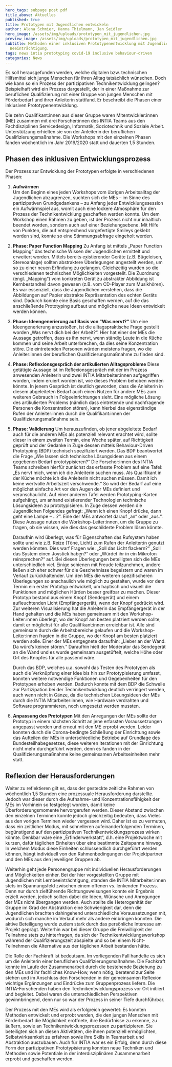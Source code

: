 ```yaml
---
hero_tags: subpage post pdf
title_above: Aktuelles
published: true
title: Prototypen mit Jugendlichen entwickeln
author: Alena Schmier, Hanna Thielmann, Jan Seidler
hero_image: /assets/img/uploads/prototypen_mit_jugendlichen.jpg
preview_image: /assets/img/uploads/prototypen_mit_jugendlichen.jpg
subtitle: Methoden einer inklusiven Prototypenentwicklung mit Jugendlichen mit
  Beeinträchtigung.
tags: news intia prototyping covid-19 inclusive behaviour-driven
categories: News
---
```

Es soll herausgefunden werden, welche digitalen bzw. technischen Hilfsmittel sich junge Menschen für ihren Alltag tatsächlich wünschen. Doch wie kann so ein Prozess der partizipativen Technikentwicklung gelingen? Beispielhaft wird ein Prozess dargestellt, der in einer Maßnahme zur beruflichen Qualifizierung mit einer Gruppe von jungen Menschen mit Förderbedarf und ihrer Anleiterin stattfand. Er beschreibt die Phasen einer inklusiven Prototypenentwicklung.

Die zehn Qualifikant:innen aus dieser Gruppe waren Mitentwickler:innen (ME) zusammen mit drei Forscher:innen des INTIA Teams aus den Fachdisziplinen Servicedesign, Informatik, Soziotechnik und Soziale Arbeit. Unterstützung erhielten sie von der Anleiterin der beruflichen Qualifizierungsmaßnahme. Die Workshops mit den einzelnen Phasen fanden wöchentlich im Jahr 2019/2020 statt und dauerten 1,5 Stunden.

## Phasen des inklusiven Entwicklungsprozess

Der Prozess zur Entwicklung der Prototypen erfolgte in verschiedenen Phasen:

1. **Aufwärmen**\
   Um den Beginn eines jeden Workshops vom übrigen Arbeitsalltag der Jugendlichen abzugrenzen, suchten sich die MEs – im Sinne des partizipativen Grundgedankens – zu Anfang jeder Entwicklungssession ein Aufwärmspiel aus, womit auch eine lockere Atmosphäre für den Prozess der Technikentwicklung geschaffen werden konnte. Um dem Workshop einen Rahmen zu geben, ist der Prozess nicht nur inhaltlich beendet worden, sondern auch auf einer Beziehungsebene. Mit Hilfe von Punkten, die auf entsprechend vorgefertigte Smileys geklebt worden sind, konnte so eine Stimmungsabfrage eingeholt werden.
2. **Phase: Paper Function Mapping**
   Zu Anfang ist mittels „Paper Function Mapping“ das technische Wissen der Jugendlichen ermittelt und erweitert worden. Mittels bereits existierender Geräte (z.B. Bügeleisen, Stereoanlage) sollten abstraktere Überlegungen angestellt werden, um so zu einer neuen Erfindung zu gelangen. Gleichzeitig wurden so die verschiedenen technischen Möglichkeiten vorgestellt. Die Zuordnung (engl. „Mapping“) vom konkreten Gerät zu abstrakter Abbildung ist Kernbestandteil davon gewesen (z.B. vom CD-Player zum Musikhören). Es war essenziell, dass die Jugendlichen verstehen, dass die Abbildungen auf Papier abstrakte Repräsentation des echten Geräts sind.
   Dadurch konnte eine Basis geschaffen werden, auf die das anschließende Prototyping aufbaut und mögliche neue Ideen entwickelt werden können.
3. **Phase: Ideengenerierung auf Basis von "Was nervt?"**
   Um eine Ideengenerierung anzustoßen, ist die alltagspraktische Frage gestellt worden „Was nervt dich bei der Arbeit?“. Hier hat einer der MEs die Aussage getroffen, dass es ihn nervt, wenn ständig Leute in die Küche kommen und seine Arbeit unterbrechen, da dies seine Konzentration störe. Die eintretenden Personen würden meistens fragen, wo die Anleiter:innen der beruflichen Qualifizierungsmaßnahme zu finden sind.
4. **Phase: Reflexionsgespräch der artikulierten Alltagsprobleme**
   Diese getätigte Aussage ist im Reflexionsgespräch mit der im Prozess anwesenden Anleiterin und zwei INTIA Mitarbeiter:innen aufgegriffen worden, indem eruiert worden ist, wie dieses Problem behoben werden könnte. In jenem Gespräch ist deutlich geworden, dass die Anleiterin in diesem abgeleiteten Bedarf auch einen Nutzen für andere MEs zum weiteren Gebrauch in Folgeeinrichtungen sieht. Eine mögliche Lösung des artikulierten Problems (nämlich dass eintretende und nachfragende Personen die Konzentration stören), kann hierbei das eigenständige Rufen der Anleiter:innen durch die Qualifikant:innen der Qualifizierungsmaßnahme sein.
5. **Phase: Validierung**
   Um herauszufinden, ob jener abgeleitete Bedarf auch für die anderen MEs als potenziell relevant erachtet wird, sollte dieser in einem zweiten Termin, eine Woche später, auf Richtigkeit geprüft und der Gedanke in Zuge dessen mittels Behaviour-Driven Prototyping (BDP) technisch spezifiziert werden. Das BDP beantwortet die Frage „Wie lassen sich technische Lösungsideen aus einem gegebenen Bedarf prototypisieren?“ Die Forscher:innen des INTIA Teams schreiben hierfür zunächst das erfasste Problem auf eine Tafel: „Es nervt mich, wenn ich die Anleiterin suchen muss. Als Qualifikant in der Küche möchte ich die Anleiterin nicht suchen müssen. Damit ich keine wertvolle Arbeitszeit verschwende.“ So wird der Bedarf auf eine möglichst einfache Art vor den Augen der MEs definiert und veranschaulicht. Auf einer anderen Tafel werden Prototyping-Karten aufgehängt, um anhand existierender Technologien technische Lösungsideen zu prototypisieren. In Zuge dessen werden die Jugendlichen Folgendes gefragt: „Wenn ich einen Knopf drücke, dann geht eine Lampe – …?“. Eine der MEs antwortet darauf „an“ oder „aus.“. Diese Aussage nutzen die Workshop-Leiter:innen, um die Gruppe zu fragen, ob sie wissen, wie dies das geschilderte Problem lösen könnte.

   Daraufhin wird überlegt, was für Eigenschaften das Rufsystem haben sollte und wie z.B. Reize (Töne, Licht) zum Rufen der Anleiter:in genutzt werden könnten. Dies warf Fragen wie: „Soll das Licht flackern?“ „Soll das System einen Joystick haben?“ oder „Würdet ihr in ein Mikrofon reinsprechen?“ auf. Bei diesen Überlegungen beteiligten sich die MEs unterschiedlich viel. Einige schienen mit Freude teilzunehmen, andere ließen sich eher schwer für die Geschehnisse begeistern und waren im Verlauf zurückhaltender. Um den MEs die weiteren spezifischeren Überlegungen so anschaulich wie möglich zu gestalten, wurde vor dem Termin ein erster Prototyp entwickelt, um haptisch und visuell die Funktionen und möglichen Hürden besser greifbar zu machen. Dieser Prototyp bestand aus einem Knopf (Sendegerät) und einem aufleuchtenden Licht (Empfängergerät), wenn der Knopf gedrückt wird. Zur weiteren Visualisierung hat die Anleiterin das Empfängergerät in der Hand gehalten und die MEs haben gemeinsam mit den Workshop-Leiter:innen überlegt, wo der Knopf am besten platziert werden sollte, damit er möglichst für alle Qualifikant:innen erreichbar ist. Alle sind gemeinsam durch die Arbeitsbereiche gelaufen und die Workshop-Leiter:innen fragten in die Gruppe, wo der Knopf am besten platziert werden solle. Einer der MEs entgegnete daraufhin: „Lieber an der Wand. Da würd‘s keinen stören.“ Daraufhin hielt der Moderator das Sendegerät an die Wand und es wurde gemeinsam ausgetüftelt, welche Höhe oder Ort des Knopfes für alle passend wäre.

   Durch das BDP, welches u.a. sowohl das Testen des Prototypen als auch die Verknüpfung einer Idee bis hin zur Prototypisierung umfasst, konnten weitere notwendige Funktionen und Gegebenheiten für den Prototypen erhoben werden. Dadurch konnte mit dem BDP die Schwelle zur Partizipation bei der Technikentwicklung deutlich verringert werden, auch wenn nicht in Gänze, da die technischen Lösungsideen der MEs durch die INTIA Mitarbeiter:innen, wie Hardware verdrahten und Software programmieren, noch umgesetzt werden mussten.
6. **Anpassung des Prototypen**
   Mit den Anregungen der MEs sollte der Prototyp in einem nächsten Schritt an jene erfassten Voraussetzungen angepasst werden und erneut mit den ME erprobt werden. Leider konnten durch die Corona-bedingte Schließung der Einrichtung sowie das Aufteilen der MEs in unterschiedliche Betriebe auf Grundlage des Bundesteilhabegesetzes, diese weiteren Iterationen mit der Einrichtung nicht mehr durchgeführt werden, denn es fanden in der Qualifizierungsmaßnahme keine gemeinsamen Arbeitseinheiten mehr statt.

## Reflexion der Herausforderungen

Weiter zu reflektieren gilt es, dass der gesteckte zeitliche Rahmen von wöchentlich 1,5 Stunden eine prozessuale Herausforderung darstellte. Jedoch war dieser durch die Aufnahme- und Konzentrationsfähigkeit der MEs im Vorhinein so festgelegt worden, damit keine Überforderungsmomente hervorgerufen werden. Dieser Abstand zwischen den einzelnen Terminen konnte jedoch gleichzeitig bedeuten, dass Vieles aus den vorigen Terminen wieder vergessen wird. Daher ist es zu vermuten, dass ein zeitlicher Modus, mit schnelleren aufeinanderfolgenden Terminen, begünstigend auf den partizipativen Technikentwicklungsprozess wirken könnte. Denkbar wäre eine „Erfinderwerkstatt“, d.h. eine Projektwoche mit kurzen, dafür täglichen Einheiten über eine bestimmte Zeitspanne hinweg. In welchem Modus diese Einheiten schlussendlich durchgeführt werden können, hängt individuell von den Rahmenbedingungen der Projektpartner und den MEs aus den jeweiligen Gruppen ab.

Weiterhin geht jede Personengruppe mit individuellen Herausforderungen und Möglichkeiten einher. Bei der hier vorgestellten Gruppe mit Jugendlichen mit Lernbeeinträchtigung, standen die INTIA Mitarbeiter:innen stets im Spannungsfeld zwischen einem offenen vs. lenkenden Prozess. Denn nur durch zielführende Richtungsweisungen konnte ein Ergebnis erzielt werden, jedoch sollten dabei die Ideen, Wünsche und Anregungen der MEs nicht übergangen werden. Auch stellte die Heterogenität der Gruppe im Grad der Abstraktion eine Schwierigkeit dar, denn die Jugendlichen brachten dahingehend unterschiedliche Voraussetzungen mit, wodurch sich manche im Verlauf mehr als andere einbringen konnten. Die aktive Beteiligung wurde zudem stark durch das persönliche Interesse am Projekt geprägt. Weiterhin war bei dieser Gruppe die Freiwilligkeit der Teilnahme stets zu hinterfragen, da sich der Technikentwicklungsworkshop während der Qualifizierungszeit abspielte und so bei einem Nicht-Teilnehmen die Alternative aus der täglichen Arbeit bestanden hätte.

Die Rolle der Fachkraft ist bedeutsam. Im vorliegenden Fall handelte es sich um die Anleiterin einer beruflichen Qualifizierungsmaßnahme. Die Fachkraft konnte im Laufe der Zusammenarbeit durch die bestehende Beziehung zu den MEs und ihr fachliches Know-How, wenn nötig, beratend zur Seite stehen und im Anschluss den Forschenden in der gemeinsamen Reflexion wichtige Ergänzungen und Eindrücke zum Gruppenprozess liefern. Die INTIA-Forschenden haben den Technikentwicklungsprozess vor Ort initiiert und begleitet. Dabei waren die unterschiedlichen Perspektiven gewinnbringend, denn nur so war der Prozess in seiner Tiefe durchführbar.

Der Prozess mit den MEs wird als erfolgreich gewertet: Es konnten Methoden entwickelt und erprobt werden, die den jungen Menschen mit Förderbedarf die Möglichkeit eröffnete, ihre Bedürfnisse zu erkenne, zu äußern, sowie an Technikentwicklungsprozessen zu partizipieren. Sie beteiligten sich an diesen Aktivitäten, die ihnen potenziell ermöglichten, Selbstwirksamkeit zu erfahren sowie ihre Skills in Teamarbeit und Abstraktion auszubauen.
Auch für INTIA war es ein Erfolg, denn durch diese Form der partizipativen Prototypisierung konnten neue Techniken und Methoden sowie Potentiale in der interdisziplinären Zusammenarbeit erprobt und geschaffen werden.